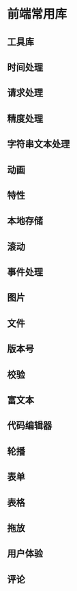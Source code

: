 # 前端常用库

## 工具库

## 时间处理

## 请求处理

## 精度处理

## 字符串文本处理

## 动画

## 特性

## 本地存储

## 滚动

## 事件处理

## 图片

## 文件

## 版本号

## 校验

## 富文本

## 代码编辑器

## 轮播

## 表单

## 表格

## 拖放

## 用户体验

## 评论
